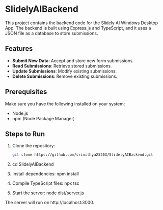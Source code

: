 # SlidelyAIBackend

This project contains the backend code for the Slidely AI Windows Desktop App. The backend is built using Express.js and TypeScript, and it uses a JSON file as a database to store submissions.

## Features

- **Submit New Data**: Accept and store new form submissions.
- **Read Submissions**: Retrieve stored submissions.
- **Update Submissions**: Modify existing submissions.
- **Delete Submissions**: Remove existing submissions.

## Prerequisites

Make sure you have the following installed on your system:

- Node.js
- npm (Node Package Manager)

## Steps to Run

1. Clone the repository:

   ```bash
   git clone https://github.com/srinithya23203/SlidelyAIBackend.git
2. cd SlidelyAIBackend
3. Install dependencies:
   npm install
4. Compile TypeScript files:
   npx tsc
5. Start the server:
   node dist/server.js


The server will run on http://localhost:3000.

